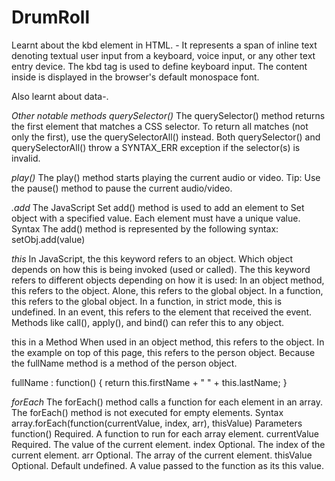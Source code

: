 # DrumRoll
Learnt about the kbd element in HTML. -
It represents a span of inline text denoting textual user input from a keyboard,
voice input, or any other text entry device.
The kbd tag is used to define keyboard input. The content inside is displayed in the browser's default monospace font.

Also learnt about data-.

*Other notable methods*
*querySelector()*
The querySelector() method returns the first element that matches a CSS selector.
To return all matches (not only the first), use the querySelectorAll() instead.
Both querySelector() and querySelectorAll() throw a SYNTAX_ERR exception if the selector(s) is invalid.

*play()*
The play() method starts playing the current audio or video.
Tip: Use the pause() method to pause the current audio/video.

*.add*
The JavaScript Set add() method is used to add an element to Set object with a specified value. Each element must have a unique value.
Syntax
The add() method is represented by the following syntax:
setObj.add(value)

*this*
In JavaScript, the this keyword refers to an object.
Which object depends on how this is being invoked (used or called).
The this keyword refers to different objects depending on how it is used:
In an object method, this refers to the object.
Alone, this refers to the global object.
In a function, this refers to the global object.
In a function, in strict mode, this is undefined.
In an event, this refers to the element that received the event.
Methods like call(), apply(), and bind() can refer this to any object.

this in a Method
When used in an object method, this refers to the object.
In the example on top of this page, this refers to the person object.
Because the fullName method is a method of the person object.

fullName : function() {
return this.firstName + " " + this.lastName;
}

*forEach*
The forEach() method calls a function for each element in an array.
The forEach() method is not executed for empty elements.
Syntax
array.forEach(function(currentValue, index, arr), thisValue)
Parameters
function()	Required.
A function to run for each array element.
currentValue	Required.
The value of the current element.
index	Optional.
The index of the current element.
arr	Optional.
The array of the current element.
thisValue	Optional. Default undefined.
A value passed to the function as its this value.
